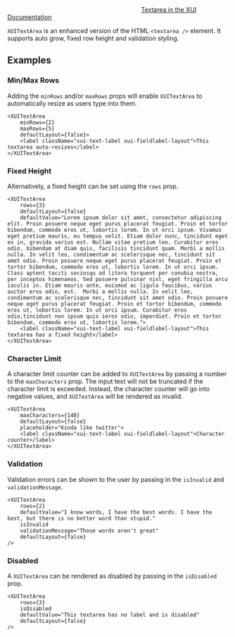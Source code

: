 <div class="xui-margin-vertical">
	<div>
		<svg focusable="false" class="xui-icon xui-icon-inline xui-icon-large xui-icon-color-blue"> <use xlink:href="#xui-icon-bookmark" role="presentation"/></svg>
		<span><a href="../section-forms.html#forms-4">Textarea in the XUI Documentation</a></span>
	</div>
</div>

`XUITextArea` is an enhanced version of the HTML `<textarea />` element. It supports auto grow, fixed row height and validation styling.

## Examples

### Min/Max Rows

Adding the `minRows` and/or `maxRows` props will enable `XUITextArea` to automatically resize as users type into them.

```
<XUITextArea
	minRows={2}
	maxRows={5}
	defaultLayout={false}>
	<label className="xui-text-label xui-fieldlabel-layout">This textarea auto-resizes</label>
</XUITextArea>
```
### Fixed Height

Alternatively, a fixed height can be set using the `rows` prop.

```
<XUITextArea
	rows={3}
	defaultLayout={false}
	defaultValue="Lorem ipsum dolor sit amet, consectetur adipiscing elit. Proin posuere neque eget purus placerat feugiat. Proin et tortor bibendum, commodo eros ut, lobortis lorem. In ut orci ipsum. Vivamus eget pretium mauris, eu tempus velit. Etiam dolor nunc, tincidunt eget ex in, gravida varius est. Nullam vitae pretium leo. Curabitur eros odio, bibendum at diam quis, facilisis tincidunt quam. Morbi a mollis nulla. In velit leo, condimentum ac scelerisque nec, tincidunt sit amet odio. Proin posuere neque eget purus placerat feugiat. Proin et tortor bibendum, commodo eros ut, lobortis lorem. In ut orci ipsum. Class aptent taciti sociosqu ad litora torquent per conubia nostra, per inceptos himenaeos. Sed posuere pulvinar nisl, eget fringilla arcu iaculis in. Etiam mauris ante, euismod ac ligula faucibus, varius auctor eros odio, est.  Morbi a mollis nulla. In velit leo, condimentum ac scelerisque nec, tincidunt sit amet odio. Proin posuere neque eget purus placerat feugiat. Proin et tortor bibendum, commodo eros ut, lobortis lorem. In ut orci ipsum. Curabitur eros odio,tincidunt non ipsum quis ieros odio, imperdiet. Proin et tortor bibendum, commodo eros ut, lobortis lorem.">
	<label className="xui-text-label xui-fieldlabel-layout">This textarea has a fixed height</label>
</XUITextArea>
```
### Character Limit

A character limit counter can be added to `XUITextArea` by passing a number to the `maxCharacters` prop. The input text will not be truncated if the character limit is exceeded. Instead, the character counter will go into negative values, and `XUITextArea` will be rendered as invalid.

```
<XUITextArea
	maxCharacters={140}
	defaultLayout={false}
	placeholder="Kinda like twitter">
	<label className="xui-text-label xui-fieldlabel-layout">Character counter</label>
</XUITextArea>
```
### Validation

Validation errors can be shown to the user by passing in the `isInvalid` and `validationMessage`.

```
<XUITextArea
	rows={2}
	defaultValue="I know words, I have the best words. I have the best, but there is no better word than stupid."
	isInvalid
	validationMessage="Those words aren't great"
	defaultLayout={false}
/>
```
### Disabled

A `XUITextArea` can be rendered as disabled by passing in the `isDisabled` prop.

```
<XUITextArea
	rows={3}
	isDisabled
	defaultValue="This textarea has no label and is disabled"
	defaultLayout={false}
/>
```

